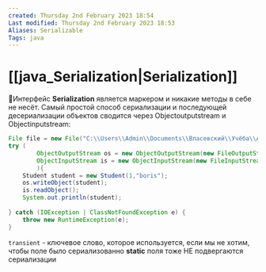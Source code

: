 ```yaml
---
created: Thursday 2nd February 2023 18:54
Last modified: Thursday 2nd February 2023 18:53
Aliases: Serializable
Tags: java
---
```


# [[java_Serialization|Serialization]]

📌Интерфейс **Serialization** является маркером и никакие методы в себе не несёт. Самый простой способ сериализации и последующей десериализации объектов сводится через Objectoutputstream и Objectinputstream:
```java
File file = new File("C:\\Users\\Admin\\Documents\\Власевский\\Учёба\\Algorithms\\AlgorithmsYa\\src\\main\\java\\IDTV\\javaprofessional\\unit9\\test.txt");  
try (  
        ObjectOutputStream os = new ObjectOutputStream(new FileOutputStream(file));  
        ObjectInputStream is = new ObjectInputStream(new FileInputStream(file));  
        ){  
    Student student = new Student(1,"boris");  
    os.writeObject(student);  
    is.readObject();  
    System.out.println(student);  
  
} catch (IOException | ClassNotFoundException e) {  
    throw new RuntimeException(e);  
}
```

`transient` - ключевое слово, которое используется, если мы не хотим, чтобы поле было сериализованно
**static** поля тоже НЕ подвергаются сериализации

